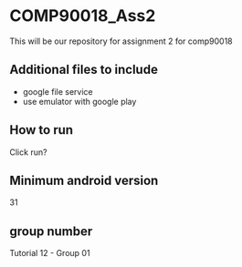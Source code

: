 # COMP90018_Ass2
This will be our repository for assignment 2 for comp90018

## Additional files to include
- google file service
- use emulator with google play

## How to run 
Click run?

## Minimum android version
31

## group number
Tutorial 12 - Group 01
